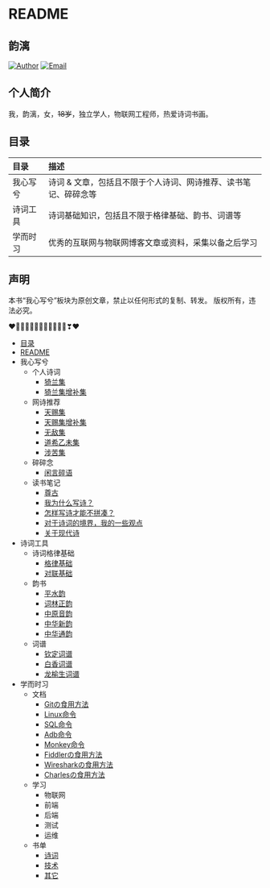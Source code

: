 # README

## 韵漓

[![Author](https://img.shields.io/badge/author-yunli-blue.svg?style=flat-square)](https://yunlihub.top) [![Email](https://img.shields.io/badge/Email%20me-yunlihub@gmail.com-green.svg?style=flat-square)](mailto:yunlihub@gmail.com)

## 个人简介

我，韵漓，女，<s>18岁</s>，独立学人，物联网工程师，热爱诗词书画。

## 目录

| 目录 | 描述                                                                  |
| :--- | :-------------------------------------------------------------------- |
| 我心写兮 | 诗词 & 文章，包括且不限于个人诗词、网诗推荐、读书笔记、碎碎念等 |
| 诗词工具 | 诗词基础知识，包括且不限于格律基础、韵书、词谱等 |
| 学而时习 | 优秀的互联网与物联网博客文章或资料，采集以备之后学习 |

## 声明

本书“我心写兮”板块为原创文章，禁止以任何形式的复制、转发。
版权所有，违法必究。

❤️💛💚💙💜💕💞💓💗💖💘💝❣❤

- [目录](SUMMARY.md)
- [README](README.md)
- 我心写兮
  - 个人诗词
    - [猗兰集](我心写兮/诗词/01猗兰集.md)
    - [猗兰集增补集](我心写兮/诗词/02猗兰集增补集.md)
  - 网诗推荐
    - [天赐集](我心写兮/网诗推荐/01天赐集.md)
    - [天赐集增补集](我心写兮/网诗推荐/02天赐增补集.md)
    - [无敌集](我心写兮/网诗推荐/03无敌集.md)
    - [道希乙未集](我心写兮/网诗推荐/04道希乙未集.md)
    - [涉苦集](我心写兮/网诗推荐/05涉苦集.md)
  - 碎碎念
    - [闲言碎语](我心写兮/碎碎念/闲言碎语.md)
  - 读书笔记
    - [尊古](我心写兮/读书笔记/01尊古.md)
    - [我为什么写诗？](我心写兮/读书笔记/02我为什么写诗？.md)
    - [怎样写诗才能不拼凑？](我心写兮/读书笔记/03怎样写诗才能不拼凑？.md)
    - [对于诗词的境界，我的一些观点](我心写兮/读书笔记/04对于诗词的境界，我的一些观点.md)
    - [关于现代诗](我心写兮/读书笔记/05关于现代诗.md)
- 诗词工具
  - 诗词格律基础
    - [格律基础](诗词工具/诗词格律基础/01格律基础.md)
    - [对联基础](诗词工具/诗词格律基础/02对联基础.md) 
  - 韵书
    - [平水韵](诗词工具/韵书/01平水韵.md)
    - [词林正韵](诗词工具/韵书/02词林正韵.md)
    - [中原音韵](诗词工具/韵书/03中原音韵.md)
    - [中华新韵](诗词工具/韵书/04中华新韵.md)
    - [中华通韵](诗词工具/韵书/05中华通韵.md)
  - 词谱
    - [钦定词谱](诗词工具/词谱/01钦定词谱.md)
    - [白香词谱](诗词工具/词谱/02白香词谱.md)
    - [龙榆生词谱](诗词工具/词谱/03龙榆生词谱.md)
- 学而时习
  - 文档
    - [Gitの食用方法](采集/文档/01Gitの食用方法.md)
    - [Linux命令](采集/文档/02Linux命令.md)
    - [SQL命令](采集/文档/03SQL命令.md)
    - [Adb命令](采集/文档/04adb命令.md)
    - [Monkey命令](采集/文档/05monkey命令.md)
    - [Fiddlerの食用方法](采集/文档/06Fiddlerの食用方法.md)
    - [Wiresharkの食用方法](采集/文档/07Wiresharkの食用方法.md)
    - [Charlesの食用方法](采集/文档/08Charlesの食用方法.md)
  - 学习
    - 物联网
    - 前端
    - 后端
    - 测试
    - 运维
  - 书单
    - [诗词](采集/书单/01诗词.md)
    - [技术](采集/书单/02技术.md)
    - [其它](采集/书单/03其它.md)